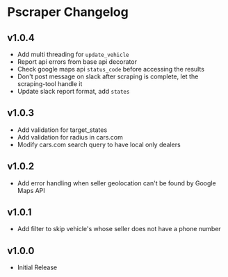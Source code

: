 # Pscraper Changelog

## v1.0.4
* Add multi threading for `update_vehicle`
* Report api errors from base api decorator
* Check google maps api `status_code` before accessing the results
* Don't post message on slack after scraping is complete, let the scraping-tool handle it 
* Update slack report format, add `states`

## v1.0.3
* Add validation for target_states
* Add validation for radius in cars.com
* Modify cars.com search query to have local only dealers

## v1.0.2
* Add error handling when seller geolocation can't be found by Google Maps API

## v1.0.1
* Add filter to skip vehicle's whose seller does not have a phone number

## v1.0.0
* Initial Release
